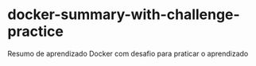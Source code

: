 # docker-summary-with-challenge-practice
Resumo de aprendizado Docker com desafio para praticar o aprendizado
